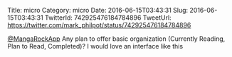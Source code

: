 Title: micro
Category: micro
Date: 2016-06-15T03:43:31
Slug: 2016-06-15T03:43:31
TwitterId: 742925476184784896
TweetUrl: https://twitter.com/mark_philpot/status/742925476184784896

[@MangaRockApp](https://twitter.com/MangaRockApp) Any plan to offer basic organization (Currently Reading, Plan to Read, Completed)? I would love an interface like this